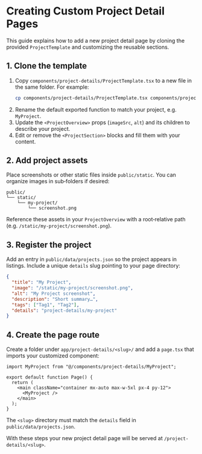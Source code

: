 # Creating Custom Project Detail Pages

This guide explains how to add a new project detail page by cloning the provided `ProjectTemplate` and customizing the reusable sections.

## 1. Clone the template

1. Copy `components/project-details/ProjectTemplate.tsx` to a new file in the same folder. For example:
   ```bash
   cp components/project-details/ProjectTemplate.tsx components/project-details/MyProject.tsx
   ```
2. Rename the default exported function to match your project, e.g. `MyProject`.
3. Update the `<ProjectOverview>` props (`imageSrc`, `alt`) and its children to describe your project.
4. Edit or remove the `<ProjectSection>` blocks and fill them with your content.

## 2. Add project assets

Place screenshots or other static files inside `public/static`. You can organize images in sub‑folders if desired:

```
public/
└── static/
    └── my-project/
        └── screenshot.png
```

Reference these assets in your `ProjectOverview` with a root‑relative path (e.g. `/static/my-project/screenshot.png`).

## 3. Register the project

Add an entry in `public/data/projects.json` so the project appears in listings. Include a unique `details` slug pointing to your page directory:

```json
{
  "title": "My Project",
  "image": "/static/my-project/screenshot.png",
  "alt": "My Project screenshot",
  "description": "Short summary…",
  "tags": ["Tag1", "Tag2"],
  "details": "project-details/my-project"
}
```

## 4. Create the page route

Create a folder under `app/project-details/<slug>/` and add a `page.tsx` that imports your customized component:

```tsx
import MyProject from "@/components/project-details/MyProject";

export default function Page() {
  return (
    <main className="container mx-auto max-w-5xl px-4 py-12">
      <MyProject />
    </main>
  );
}
```

The `<slug>` directory must match the `details` field in `public/data/projects.json`.

With these steps your new project detail page will be served at `/project-details/<slug>`.
